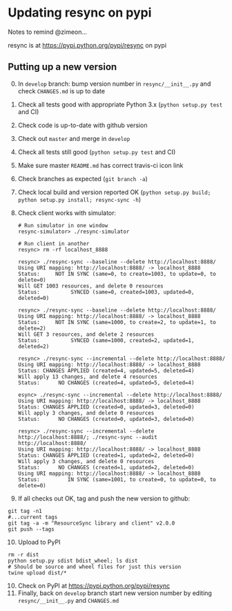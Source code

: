 # Updating resync on pypi

Notes to remind @zimeon...

resync is at <https://pypi.python.org/pypi/resync> on pypi

## Putting up a new version

0. In `develop` branch: bump version number in `resync/__init__.py` and check `CHANGES.md` is up to date
1. Check all tests good with appropriate Python 3.x (`python setup.py test` and CI)
2. Check code is up-to-date with github version
3. Check out `master` and merge in `develop`
4. Check all tests still good (`python setup.py test` and CI)
5. Make sure master `README.md` has correct travis-ci icon link
6. Check branches as expected (`git branch -a`)
7. Check local build and version reported OK (`python setup.py build; python setup.py install; resync-sync -h`)
8. Check client works with simulator:

   ```
   # Run simulator in one window
   resync-simulator> ./resync-simulator

   # Run client in another
   resync> rm -rf localhost_8888

   resync> ./resync-sync --baseline --delete http://localhost:8888/
   Using URI mapping: http://localhost:8888/ -> localhost_8888
   Status:     NOT IN SYNC (same=0, to create=1003, to update=0, to delete=0)
   Will GET 1003 resources, and delete 0 resources
   Status:          SYNCED (same=0, created=1003, updated=0, deleted=0)

   resync> ./resync-sync --baseline --delete http://localhost:8888/
   Using URI mapping: http://localhost:8888/ -> localhost_8888
   Status:     NOT IN SYNC (same=1000, to create=2, to update=1, to delete=2)
   Will GET 3 resources, and delete 2 resources
   Status:          SYNCED (same=1000, created=2, updated=1, deleted=2)

   resync> ./resync-sync --incremental --delete http://localhost:8888/
   Using URI mapping: http://localhost:8888/ -> localhost_8888
   Status: CHANGES APPLIED (created=4, updated=5, deleted=4)
   Will apply 13 changes, and delete 4 resources
   Status:      NO CHANGES (created=4, updated=5, deleted=4)

   esync> ./resync-sync --incremental --delete http://localhost:8888/
   Using URI mapping: http://localhost:8888/ -> localhost_8888
   Status: CHANGES APPLIED (created=0, updated=3, deleted=0)
   Will apply 3 changes, and delete 0 resources
   Status:      NO CHANGES (created=0, updated=3, deleted=0)

   resync> ./resync-sync --incremental --delete http://localhost:8888/; ./resync-sync --audit http://localhost:8888/
   Using URI mapping: http://localhost:8888/ -> localhost_8888
   Status: CHANGES APPLIED (created=1, updated=2, deleted=0)
   Will apply 3 changes, and delete 0 resources
   Status:      NO CHANGES (created=1, updated=2, deleted=0)
   Using URI mapping: http://localhost:8888/ -> localhost_8888
   Status:         IN SYNC (same=1001, to create=0, to update=0, to delete=0)
   ```

9. If all checks out OK, tag and push the new version to github:

```
git tag -n1
#...current tags
git tag -a -m "ResourceSync library and client" v2.0.0
git push --tags
```

10. Upload to PyPI


```
rm -r dist
python setup.py sdist bdist_wheel; ls dist
# Should be source and wheel files for just this version
twine upload dist/*    
```

10. Check on PyPI at <https://pypi.python.org/pypi/resync>
11. Finally, back on `develop` branch start new version number by editing `resync/__init__.py` and `CHANGES.md`
